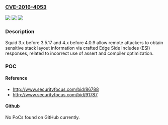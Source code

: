 ### [CVE-2016-4053](https://cve.mitre.org/cgi-bin/cvename.cgi?name=CVE-2016-4053)
![](https://img.shields.io/static/v1?label=Product&message=n%2Fa&color=blue)
![](https://img.shields.io/static/v1?label=Version&message=n%2Fa&color=blue)
![](https://img.shields.io/static/v1?label=Vulnerability&message=n%2Fa&color=brighgreen)

### Description

Squid 3.x before 3.5.17 and 4.x before 4.0.9 allow remote attackers to obtain sensitive stack layout information via crafted Edge Side Includes (ESI) responses, related to incorrect use of assert and compiler optimization.

### POC

#### Reference
- http://www.securityfocus.com/bid/86788
- http://www.securityfocus.com/bid/91787

#### Github
No PoCs found on GitHub currently.


